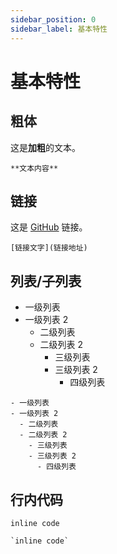 ```yaml
---
sidebar_position: 0
sidebar_label: 基本特性
---
```


# 基本特性

## 粗体

这是**加粗**的文本。

```
**文本内容**
```

## 链接

这是 [GitHub](https://github.com/recallwei/) 链接。

```
[链接文字](链接地址)
```

## 列表/子列表

- 一级列表
- 一级列表 2
  - 二级列表
  - 二级列表 2
    - 三级列表
    - 三级列表 2
      - 四级列表

```
- 一级列表
- 一级列表 2
  - 二级列表
  - 二级列表 2
    - 三级列表
    - 三级列表 2
      - 四级列表
```

## 行内代码

`inline code`

```
`inline code`
```
